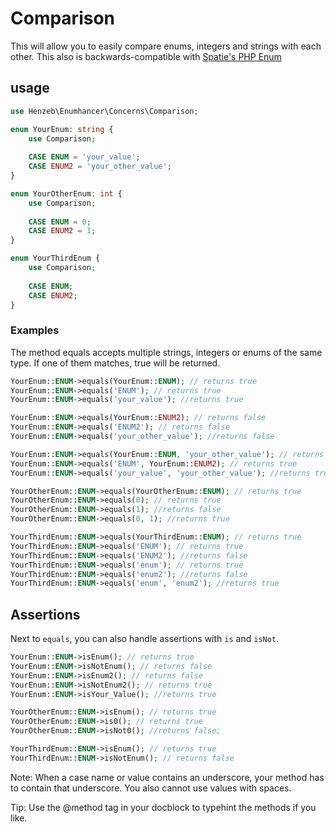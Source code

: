 # Comparison
This will allow you to easily compare enums, integers and strings with each other. 
This also is backwards-compatible with 
[Spatie's PHP Enum](https://github.com/spatie/enum)

## usage

```php
use Henzeb\Enumhancer\Concerns\Comparison;

enum YourEnum: string {
    use Comparison;
    
    CASE ENUM = 'your_value';
    CASE ENUM2 = 'your_other_value';
}

enum YourOtherEnum: int {
    use Comparison;
    
    CASE ENUM = 0;
    CASE ENUM2 = 1;
}

enum YourThirdEnum {
    use Comparison;
    
    CASE ENUM;
    CASE ENUM2;
}
```

### Examples
The method equals accepts multiple strings, integers or enums of the same type. 
If one of them matches, true will be returned.

```php
YourEnum::ENUM->equals(YourEnum::ENUM); // returns true
YourEnum::ENUM->equals('ENUM'); // returns true
YourEnum::ENUM->equals('your_value'); //returns true

YourEnum::ENUM->equals(YourEnum::ENUM2); // returns false
YourEnum::ENUM->equals('ENUM2'); // returns false
YourEnum::ENUM->equals('your_other_value'); //returns false

YourEnum::ENUM->equals(YourEnum::ENUM, 'your_other_value'); // returns true
YourEnum::ENUM->equals('ENUM', YourEnum::ENUM2); // returns true
YourEnum::ENUM->equals('your_value', 'your_other_value'); //returns true

YourOtherEnum::ENUM->equals(YourOtherEnum::ENUM); // returns true
YourOtherEnum::ENUM->equals(0); // returns true
YourOtherEnum::ENUM->equals(1); //returns false
YourOtherEnum::ENUM->equals(0, 1); //returns true

YourThirdEnum::ENUM->equals(YourThirdEnum::ENUM); // returns true
YourThirdEnum::ENUM->equals('ENUM'); // returns true
YourThirdEnum::ENUM->equals('ENUM2'); //returns false
YourThirdEnum::ENUM->equals('enum'); // returns true
YourThirdEnum::ENUM->equals('enum2'); //returns false
YourThirdEnum::ENUM->equals('enum', 'enum2'); //returns true
```

## Assertions
Next to `equals`, you can also handle assertions with `is` and `isNot`.

```php
YourEnum::ENUM->isEnum(); // returns true
YourEnum::ENUM->isNotEnum(); // returns false
YourEnum::ENUM->isEnum2(); // returns false
YourEnum::ENUM->isNotEnum2(); // returns true
YourEnum::ENUM->isYour_Value(); //returns true

YourOtherEnum::ENUM->isEnum(); // returns true
YourOtherEnum::ENUM->is0(); // returns true
YourOtherEnum::ENUM->isNot0(); //returns false;

YourThirdEnum::ENUM->isEnum(); // returns true
YourThirdEnum::ENUM->isNotEnum(); // returns false
```
Note: When a case name or value contains an underscore, your method has to 
contain that underscore. You also cannot use values with spaces.

Tip: Use the @method tag in your docblock to typehint the methods if you like.
